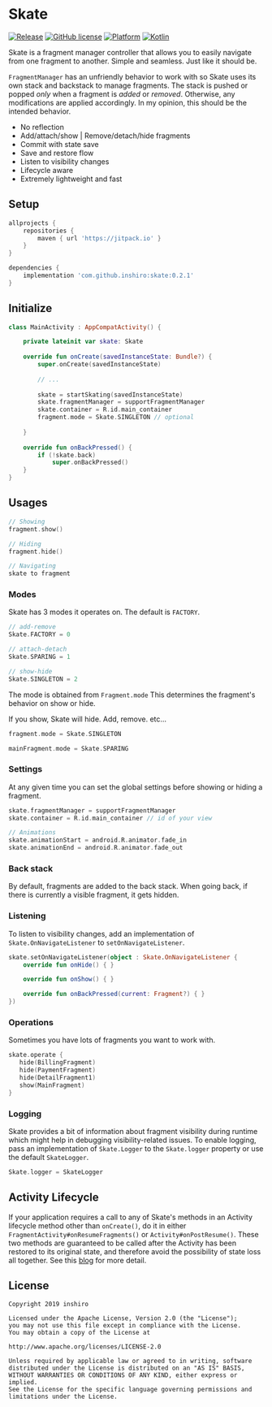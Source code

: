 # Skate
[![Release](https://jitpack.io/v/inshiro/skate.svg)](https://jitpack.io/#inshiro/skate) [![GitHub license](https://img.shields.io/badge/license-Apache_2-blue.svg)](LICENSE) [![Platform](https://img.shields.io/badge/platform-AndroidX-green.svg)](https://developer.android.com/jetpack/androidx) [![Kotlin](https://img.shields.io/badge/Kotlin-1.3.21-orange.svg)](https://kotlinlang.org)


Skate is a fragment manager controller that allows you to easily navigate from one fragment to another. Simple and seamless. Just like it should be. 

`FragmentManager` has an unfriendly behavior to work with so Skate uses its own stack and backstack to manage fragments. The stack is pushed or popped *only* when a fragment is *added* or *removed*. Otherwise, any modifications are applied accordingly. In my opinion, this should be the intended behavior. 

- No reflection
- Add/attach/show | Remove/detach/hide fragments
- Commit with state save
- Save and restore flow
- Listen to visibility changes
- Lifecycle aware
- Extremely lightweight and fast

## Setup
```gradle
allprojects {
    repositories {
	    maven { url 'https://jitpack.io' }
    }
}
```
```gradle
dependencies {
    implementation 'com.github.inshiro:skate:0.2.1'
}
```

## Initialize
```kotlin
class MainActivity : AppCompatActivity() {

	private lateinit var skate: Skate
	
	override fun onCreate(savedInstanceState: Bundle?) {
		super.onCreate(savedInstanceState)
		
		// ...
		
		skate = startSkating(savedInstanceState)
		skate.fragmentManager = supportFragmentManager
		skate.container = R.id.main_container
		fragment.mode = Skate.SINGLETON // optional
	
	}
	
	override fun onBackPressed() {
		if (!skate.back)
		    super.onBackPressed()
	}
}
```

## Usages
```kotlin
// Showing
fragment.show()

// Hiding
fragment.hide()

// Navigating
skate to fragment
```

### Modes
Skate has 3 modes it operates on. The default is `FACTORY`. 
```kotlin
// add-remove
Skate.FACTORY = 0

// attach-detach
Skate.SPARING = 1

// show-hide
Skate.SINGLETON = 2
```
The mode is obtained from `Fragment.mode` This determines the fragment's behavior on show or hide.

If you show, Skate will hide. Add, remove. etc...
```kotlin
fragment.mode = Skate.SINGLETON

mainFragment.mode = Skate.SPARING
```

### Settings
At any given time you can set the global settings before showing or hiding a fragment.
```kotlin
skate.fragmentManager = supportFragmentManager
skate.container = R.id.main_container // id of your view

// Animations
skate.animationStart = android.R.animator.fade_in
skate.animationEnd = android.R.animator.fade_out
```
### Back stack
By default, fragments are added to the back stack. When going back, if there is currently a visible fragment, it gets hidden.
### Listening
To listen to visibility changes, add an implementation of `Skate.OnNavigateListener` to `setOnNavigateListener`.
```kotlin
skate.setOnNavigateListener(object : Skate.OnNavigateListener {
    override fun onHide() { }

    override fun onShow() { }

    override fun onBackPressed(current: Fragment?) { }
})
```
### Operations
Sometimes you have lots of fragments you want to work with.
```kotlin
skate.operate {
   hide(BillingFragment)
   hide(PaymentFragment)
   hide(DetailFragment1)
   show(MainFragment)
}
```
### Logging
Skate provides a bit of information about fragment visibility during runtime which might help in debugging visibility-related issues. To enable logging, pass an implementation of `Skate.Logger` to the `Skate.logger` property or use the default `SkateLogger`.
```kotlin
Skate.logger = SkateLogger
```

## Activity Lifecycle
If your application requires a call to any of Skate's methods in an Activity lifecycle method other than `onCreate()`, do it in either `FragmentActivity#onResumeFragments()` or `Activity#onPostResume()`. These two methods are guaranteed to be called after the Activity has been restored to its original state, and therefore avoid the possibility of state loss all together.
 See this [blog](https://www.androiddesignpatterns.com/2013/08/fragment-transaction-commit-state-loss.html) for more detail.


License
-------

    Copyright 2019 inshiro

    Licensed under the Apache License, Version 2.0 (the "License");
    you may not use this file except in compliance with the License.
    You may obtain a copy of the License at

    http://www.apache.org/licenses/LICENSE-2.0

    Unless required by applicable law or agreed to in writing, software
    distributed under the License is distributed on an "AS IS" BASIS,
    WITHOUT WARRANTIES OR CONDITIONS OF ANY KIND, either express or implied.
    See the License for the specific language governing permissions and
    limitations under the License.